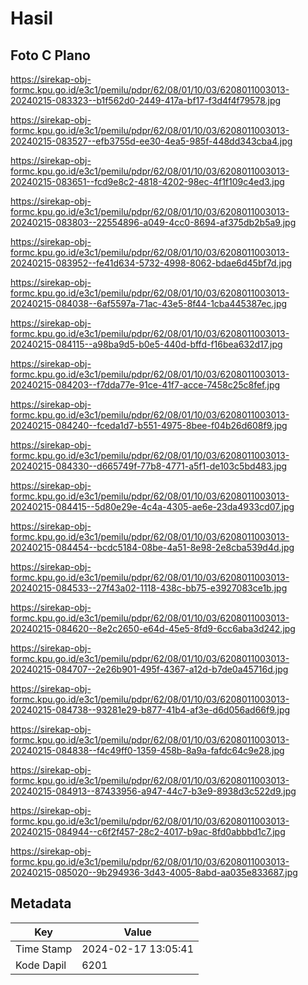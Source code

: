# Hasil

## Foto C Plano

https://sirekap-obj-formc.kpu.go.id/e3c1/pemilu/pdpr/62/08/01/10/03/6208011003013-20240215-083323--b1f562d0-2449-417a-bf17-f3d4f4f79578.jpg

https://sirekap-obj-formc.kpu.go.id/e3c1/pemilu/pdpr/62/08/01/10/03/6208011003013-20240215-083527--efb3755d-ee30-4ea5-985f-448dd343cba4.jpg

https://sirekap-obj-formc.kpu.go.id/e3c1/pemilu/pdpr/62/08/01/10/03/6208011003013-20240215-083651--fcd9e8c2-4818-4202-98ec-4f1f109c4ed3.jpg

https://sirekap-obj-formc.kpu.go.id/e3c1/pemilu/pdpr/62/08/01/10/03/6208011003013-20240215-083803--22554896-a049-4cc0-8694-af375db2b5a9.jpg

https://sirekap-obj-formc.kpu.go.id/e3c1/pemilu/pdpr/62/08/01/10/03/6208011003013-20240215-083952--fe41d634-5732-4998-8062-bdae6d45bf7d.jpg

https://sirekap-obj-formc.kpu.go.id/e3c1/pemilu/pdpr/62/08/01/10/03/6208011003013-20240215-084038--6af5597a-71ac-43e5-8f44-1cba445387ec.jpg

https://sirekap-obj-formc.kpu.go.id/e3c1/pemilu/pdpr/62/08/01/10/03/6208011003013-20240215-084115--a98ba9d5-b0e5-440d-bffd-f16bea632d17.jpg

https://sirekap-obj-formc.kpu.go.id/e3c1/pemilu/pdpr/62/08/01/10/03/6208011003013-20240215-084203--f7dda77e-91ce-41f7-acce-7458c25c8fef.jpg

https://sirekap-obj-formc.kpu.go.id/e3c1/pemilu/pdpr/62/08/01/10/03/6208011003013-20240215-084240--fceda1d7-b551-4975-8bee-f04b26d608f9.jpg

https://sirekap-obj-formc.kpu.go.id/e3c1/pemilu/pdpr/62/08/01/10/03/6208011003013-20240215-084330--d665749f-77b8-4771-a5f1-de103c5bd483.jpg

https://sirekap-obj-formc.kpu.go.id/e3c1/pemilu/pdpr/62/08/01/10/03/6208011003013-20240215-084415--5d80e29e-4c4a-4305-ae6e-23da4933cd07.jpg

https://sirekap-obj-formc.kpu.go.id/e3c1/pemilu/pdpr/62/08/01/10/03/6208011003013-20240215-084454--bcdc5184-08be-4a51-8e98-2e8cba539d4d.jpg

https://sirekap-obj-formc.kpu.go.id/e3c1/pemilu/pdpr/62/08/01/10/03/6208011003013-20240215-084533--27f43a02-1118-438c-bb75-e3927083ce1b.jpg

https://sirekap-obj-formc.kpu.go.id/e3c1/pemilu/pdpr/62/08/01/10/03/6208011003013-20240215-084620--8e2c2650-e64d-45e5-8fd9-6cc6aba3d242.jpg

https://sirekap-obj-formc.kpu.go.id/e3c1/pemilu/pdpr/62/08/01/10/03/6208011003013-20240215-084707--2e26b901-495f-4367-a12d-b7de0a45716d.jpg

https://sirekap-obj-formc.kpu.go.id/e3c1/pemilu/pdpr/62/08/01/10/03/6208011003013-20240215-084738--93281e29-b877-41b4-af3e-d6d056ad66f9.jpg

https://sirekap-obj-formc.kpu.go.id/e3c1/pemilu/pdpr/62/08/01/10/03/6208011003013-20240215-084838--f4c49ff0-1359-458b-8a9a-fafdc64c9e28.jpg

https://sirekap-obj-formc.kpu.go.id/e3c1/pemilu/pdpr/62/08/01/10/03/6208011003013-20240215-084913--87433956-a947-44c7-b3e9-8938d3c522d9.jpg

https://sirekap-obj-formc.kpu.go.id/e3c1/pemilu/pdpr/62/08/01/10/03/6208011003013-20240215-084944--c6f2f457-28c2-4017-b9ac-8fd0abbbd1c7.jpg

https://sirekap-obj-formc.kpu.go.id/e3c1/pemilu/pdpr/62/08/01/10/03/6208011003013-20240215-085020--9b294936-3d43-4005-8abd-aa035e833687.jpg


## Metadata

| Key        | Value               |
| ---------- | ------------------- |
| Time Stamp | 2024-02-17 13:05:41 |
| Kode Dapil | 6201                |



